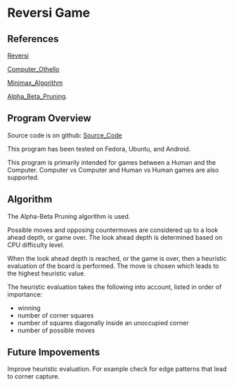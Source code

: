 # Reversi Game

## References

[Reversi](https://en.wikipedia.org/wiki/Reversi)

[Computer_Othello](https://en.wikipedia.org/wiki/Computer_Othello)

[Minimax_Algorithm](https://en.wikipedia.org/wiki/Minimax#Combinatorial_game_theory)

[Alpha_Beta_Pruning](https://en.wikipedia.org/wiki/Alpha%E2%80%93beta_pruning).

## Program Overview

Source code is on github: [Source_Code](https://github.com/sthaid/proj_reversi)

This program has been tested on Fedora, Ubuntu, and Android.

This program is primarily intended for games between a Human and the
Computer. Computer vs Computer and Human vs Human games are also supported.

## Algorithm

The Alpha-Beta Pruning algorithm is used.

Possible moves and opposing countermoves are considered up to a look ahead depth, or game over. 
The look ahead depth is determined based on CPU difficulty level.

When the look ahead depth is reached, or the game is over, then a heuristic evaluation of the
board is performed. The move is chosen which leads to the highest heuristic value.

The heuristic evaluation takes the following into account, listed in order of importance:
- winning
- number of corner squares
- number of squares diagonally inside an unoccupied corner
- number of possible moves

## Future Impovements

Improve heuristic evaluation. For example check for edge patterns that lead to
corner capture.
